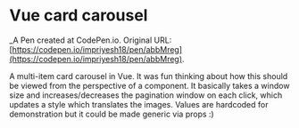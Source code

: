 # Vue card carousel
 _A Pen created at CodePen.io. Original URL: [https://codepen.io/impriyesh18/pen/abbMreg](https://codepen.io/impriyesh18/pen/abbMreg).

 A multi-item card carousel in Vue. It was fun thinking about how this should be viewed from the perspective of a component. It basically takes a window size and increases/decreases the pagination window  on each click, which updates a style which translates the images. Values are hardcoded for demonstration but it could be made generic via props :) 